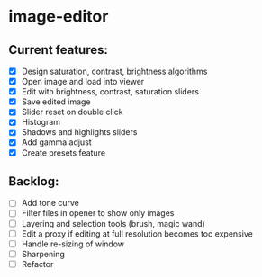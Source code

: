 # image-editor

## Current features:

- [x] Design saturation, contrast, brightness algorithms
- [x] Open image and load into viewer
- [x] Edit with brightness, contrast, saturation sliders
- [x] Save edited image
- [x] Slider reset on double click
- [x] Histogram
- [x] Shadows and highlights sliders
- [x] Add gamma adjust
- [x] Create presets feature

## Backlog:

- [ ] Add tone curve
- [ ] Filter files in opener to show only images
- [ ] Layering and selection tools (brush, magic wand)
- [ ] Edit a proxy if editing at full resolution becomes too expensive
- [ ] Handle re-sizing of window
- [ ] Sharpening
- [ ] Refactor